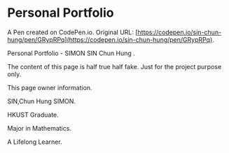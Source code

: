 # Personal Portfolio

A Pen created on CodePen.io. Original URL: [https://codepen.io/sin-chun-hung/pen/GRypRPq](https://codepen.io/sin-chun-hung/pen/GRypRPq).

Personal Portfolio - SIMON SIN Chun Hung . 

The content of this page is half true half fake. Just for the project purpose only.

This page owner information.

SIN,Chun Hung SIMON. 

HKUST Graduate. 

Major in Mathematics.

A Lifelong Learner.
